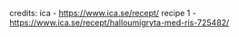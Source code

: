 credits: ica - https://www.ica.se/recept/
recipe 1 - https://www.ica.se/recept/halloumigryta-med-ris-725482/